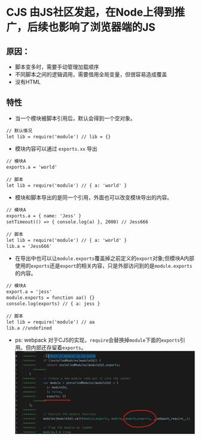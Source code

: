# CJS 由JS社区发起，在Node上得到推广，后续也影响了浏览器端的JS

## 原因：
- 脚本变多时，需要手动管理加载顺序
- 不同脚本之间的逻辑调用，需要借用全局变量，但很容易造成覆盖
- 没有HTML

## 特性
- 当一个模块被脚本引用后，默认会得到一个空对象。
```JS
// 默认情况
let lib = require('module') // lib = {}
```

- 模块内容可以通过 `exports.xx` 导出
```JS
// 模块A
exports.a = 'world'

// 脚本
let lib = require('module') // { a: 'world' }
```

- 模块和脚本导出的是同一个引用，外面也可以改变模块导出的内容。
```JS
// 模块A
exports.a = { name: 'Jess' }
setTimeout(() => { console.log(a) }, 2000) // Jess666

// 脚本
let lib = require('module') // { a: 'world' }
lib.a = 'Jess666'
```

- 在导出中也可以让`module.exports`覆盖掉之前定义的`export`对象;但模块A内部使用的`exports`还是`export`的相关内容，只是外部访问到的是`module.exports`的内容。
```JS
// 模块A
export.a = 'jess'
module.exports = function aa() {}
console.log(exports) // { a: jess }

// 脚本
let lib = require('module') // aa
lib.a //undefined
```
- ps: webpack 对于CJS的实现，`require`会替换掉`module`下面的`exports`引用。但内部还存留着`exports`。
![](/image/ed499f52f94469b646e543a3f9c64ef.png)